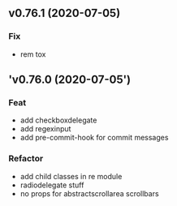 ## v0.76.1 (2020-07-05)

### Fix

- rem tox

## 'v0.76.0 (2020-07-05')

### Feat

- add checkboxdelegate
- add regexinput
- add pre-commit-hook for commit messages

### Refactor

- add child classes in re module
- radiodelegate stuff
- no props for abstractscrollarea scrollbars
